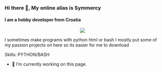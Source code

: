 ### Hi there 👋, My online alias is Symmercy
#### I am a hobby developer from Croatia

<p align="center"><a href="https://github.com/anuraghazra/github-readme-stats">
  <img align="center" src="https://github-readme-stats.vercel.app/api?username=Symmercy&show_icons=true&theme=tokyonight" />
</a></p>

I sometimes make programs with python html or bash
I mostly put some of my passion projects on here so its easier for me to download

Skills: PYTHON/BASH

- 🔭 I’m currently working on this page.





